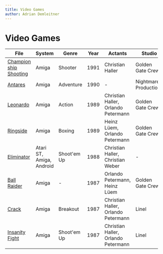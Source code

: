```yaml
---
title: Video Games
author: Adrian Demleitner
---
```

# Video Games
| File                                                        | System                   | Genre       | Year | Actants                             | Studio                |
| ----------------------------------------------------------- | ------------------------ | ----------- | ---- | ----------------------------------- | --------------------- |
| [Champion ship Shooting](games/Champion%20ship%20Shooting.md) | Amiga                    | Shooter     | 1991 | Christian Haller                    | Golden Gate Crew      |
| [Antares](games/Antares.md)                               | Amiga                    | Adventure   | 1990 | \-                                  | Nightmare Productions |
| [Leonardo](games/Leonardo.md)                             | Amiga                    | Action      | 1989 | Christian Haller, Orlando Petermann | Golden Gate Crew      |
| [Ringside](games/Ringside.md)                             | Amiga                    | Boxing      | 1989 | Heinz Lüem, Orlando Petermann       | Golden Gate Crew      |
| [Eliminator](games/Eliminator.md)                         | Atari ST, Amiga, Android | Shoot'em Up | 1988 | Christian Haller, Christian Weber   | \-                    |
| [Ball Raider](games/Ball%20Raider.md)                       | Amiga                    | \-          | 1987 | Orlando Petermann, Heinz Lüem       | Golden Gate Crew      |
| [Crack](games/Crack.md)                                   | Amiga                    | Breakout    | 1987 | Christian Haller, Orlando Petermann | Linel                 |
| [Insanity Fight](games/Insanity%20Fight.md)                 | Amiga                    | Shoot'em Up | 1987 | Christian Haller, Orlando Petermann | Linel                 |

